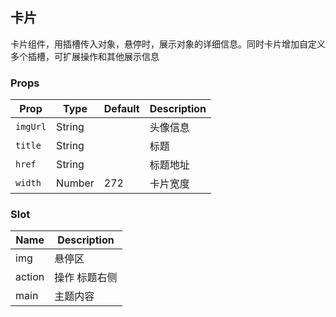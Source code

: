 ## 卡片

卡片组件，用插槽传入对象，悬停时，展示对象的详细信息。同时卡片增加自定义多个插槽，可扩展操作和其他展示信息

### Props

| Prop | Type | Default | Description |
|---|---|---|---|
| `imgUrl` | String | | 头像信息 |
| `title` | String | | 标题 |
| `href` | String | | 标题地址 |
| `width` | Number | 272 | 卡片宽度 |

### Slot

| Name | Description |
|---|---|
| img | 悬停区 |
| action | 操作 标题右侧|
| main | 主题内容|

